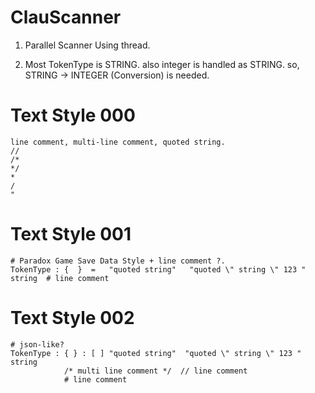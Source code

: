 # ClauScanner
  1. Parallel Scanner Using thread. 

  2. Most TokenType is STRING. also integer is handled as STRING. so, STRING -> INTEGER (Conversion) is needed.
 
# Text Style 000
    line comment, multi-line comment, quoted string.
    //
    /*
    */
    *
    /
    "

# Text Style 001
    # Paradox Game Save Data Style + line comment ?.
    TokenType : {  }  =   "quoted string"   "quoted \" string \" 123 "   string  # line comment
    
# Text Style 002
    # json-like?
    TokenType : { } : [ ] "quoted string"  "quoted \" string \" 123 "  string  
                /* multi line comment */  // line comment  
                # line comment
                
